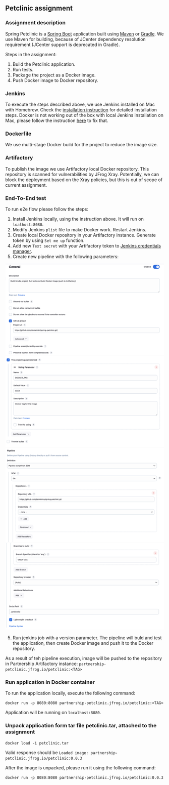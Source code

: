 ## Petclinic assignment
### Assignment description

Spring Petclinic is a [Spring Boot](https://spring.io/guides/gs/spring-boot) application built using [Maven](https://spring.io/guides/gs/maven/) or [Gradle](https://spring.io/guides/gs/gradle/).
We use Maven for building, because of JCenter dependency resolution requirement (JCenter support is deprecated in Gradle).

Steps in the assignment: 

1. Build the Petclinic application. 
2. Run tests. 
3. Package the project as a Docker image. 
4. Push Docker image to Docker repository. 

### Jenkins

To execute the steps described above, we use Jenkins installed on Mac with Homebrew. Check the [installation instruction](https://www.jenkins.io/download/lts/macos/) for detailed installation steps. 
Docker is not working out of the box with local Jenkins installation on Mac, please follow the instruction [here](https://stackoverflow.com/questions/40043004/docker-command-not-found-mac-mini-only-happens-in-jenkins-shell-step-but-wo/58688536#58688536) to fix that. 

### Dockerfile

We use multi-stage Docker build for the project to reduce the image size.

### Artifactory

To publish the image we use Artifactory local Docker repository. This repository is scanned for vulnerabilities by JFrog Xray. 
Potentially, we can block the deployment based on the Xray policies, but this is out of scope of current assignment.

### End-To-End test

To run e2e flow please follow the steps:

1. Install Jenkins locally, using the instruction above. It will run on `loalhost:8080`.
2. Modify Jenkins `plist` file to make Docker work. Restart Jenkins. 
3. Create local Docker repository in your Artifactory instance. Generate token by using `Set me up` function. 
4. Add new `Text secret` with your Artifactory token to [Jenkins credentials manager](https://www.jenkins.io/doc/book/using/using-credentials/).
5. Create new pipeline with the following parameters: 

![jenkins0.png](jenkins0.png)
![jenkins1.png](jenkins1.png)
![jenkins2.png](jenkins2.png)
![jenkins3.png](jenkins3.png)

5. Run jenkins job with a version parameter. The pipeline will buld and test the application, then create Docker image and push it to the Docker repository. 

As a result of teh pipeline execution, image will be pushed to the repository in Partnership Artifactory instance: `partnership-petclinic.jfrog.io/petclinic:<TAG>` 

### Run application in Docker container

To run the application locally, execute the following command: 
```
docker run -p 8080:8080 partnership-petclinic.jfrog.io/petclinic:<TAG>
```
Application will be running on `localhost:8080`. 

### Unpack application form tar file petclinic.tar, attached to the assignment

```
docker load -i petclinic.tar
```
Valid response should be `Loaded image: partnership-petclinic.jfrog.io/petclinic:0.0.3`

After the image is unpacked, please run it using the following command:

```
docker run -p 8080:8080 partnership-petclinic.jfrog.io/petclinic:0.0.3
```

